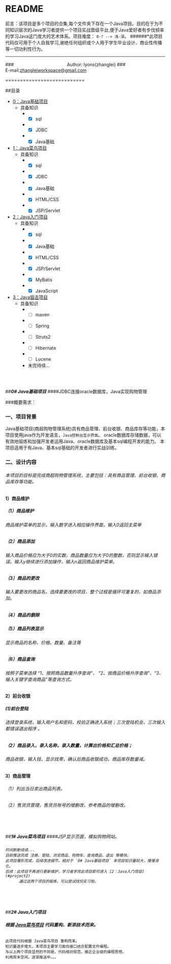 README
===========================
前言：该项目是多个项目的合集,每个文件夹下存在一个Java项目。目的在于为不同知识层次的Java学习者提供一个项目实战晋级平台,便于Java爱好者有步伐频率的学习Java这门庞大的艺术体系。项目难度： `0-? --> 浅-深`。
######*此项目代码仅可用于个人自我学习,谢绝任何组织或个人用于学生毕业设计、商业性传播等一切功利性行为。
****
###　　　　　　　　　　　　Author: lyons(zhanglei)
###　　　　　　　　　 E-mail:zhangleiworkspace@gmail.com

===========================



##<a name="index"/>目录
* [0：Java基础项目](#project0)
    * 具备知识
        * - [x] sql
        * - [x] JDBC
        * - [x] Java基础
* [1：Java菜鸟项目](#project1) 
    * 具备知识
        * - [x] sql
        * - [x] JDBC
        * - [x] Java基础
        * - [x] HTML/CSS
        * - [x] JSP/Servlet
* [2：Java入门项目](#project2) 
    * 具备知识
        * - [x] sql
        * - [x] Java基础
        * - [x] HTML/CSS
        * - [x] JSP/Servlet
        * - [x] MyBatis
        * - [x] JavaScript
* [3：Java狙击项目](#project3) 
    * 具备知识
        * - [ ] maven
        * - [ ] Spring
        * - [ ] Struts2
        * - [ ] Hibernate
        * - [ ] Lucene
        *  未完待续...


<br><br>


##<a name="project0"/>___0# Java基础项目___
####JDBC连接oracle数据库，Java实现购物管理
   
###概要需求：
### 一、项目背景
  Java基础项目(商超购物管理系统)具有商品管理、前台收银、商品库存等功能，本项目使用java作为开发语言，`Java控制台显示界面`。
  oracle数据库存储数据，可以有效地锻炼和加强开发者运用Java、oracle数据库及基本sql编程开发的能力。
  本项目适用于有Java、基本sql基础的开发者进行实战训练。
   <h3>二、设计内容
   <h6>   本项目的目标是完成商超购物管理系统，主要包括：具有商品管理、前台收银、商品库存等功能。
   <h4>1）商品维护
   <h5>  （1）商品维护
   <h6>       商品维护菜单的显示，输入数字进入相应操作界面，输入0返回主菜单
   <h5>  （2）商品添加
   <h6>       输入商品价格应为大于0的实数，商品数量应为大于0的整数，否则显示输入错误。输入y继续进行添加操作，输入n返回商品维护菜单。
   <h5>  （3）商品的更改
   <h6>       输入要更改的商品名，选择要更改的项目，整个过程是循环可重复的，如商品添加。
   <h5>  （4）商品的删除
   <h5>  （5）商品列表显示
   <h6>       显示商品的名称、价格、数量、备注等
   <h5>  （6）商品查询 
   <h6>       按照子菜单选择 “1、按照商品数量升序查询”、 “2、按商品价格升序查询”、“3、输入关键字查询商品”等查询方式。
   <h4>2）前台收银
   <h5>   (1)前台登陆 
   <h6>         选择登录系统，输入用户名和密码，校验正确进入系统；三次登陆机会，三次输入都错误退出程序 。
   <h5>  （2）商品录入，录入名称，录入数量，计算出价格和汇总价格； 
   <h6>         商品收银，输入钱，显示找零，确认后商品收银成功，商品库存数量减。
   <h4>3）商品管理
   <h6>  （1）列出当日卖出商品列表。
   <h6>  （2）售货员管理，售货员账号的增删改，参考商品的增删改。

<br><br><br>


##<a name="project1"/>___1# Java菜鸟项目___
####JSP显示页面，模拟购物网站。

###
    时间断断续续...
    目前推送完成 注册、登陆、浏览商品、购物车、查询商品、退出 等模块。
    此项目雏形完成，后续改进细节。相对于 `0# Java基础项目` 本项目知识量较大，慢慢消化。
    后续：此项目不再进行更新维护，学习者学完此项目即可进入 [2：Java入门项目](#project2) 
          通过这两个项目的锻炼，可以尝试找份实习啦。

<br><br><br>


##<a name="project2"/>___2# Java入门项目___
#### 根据 [Java菜鸟项目](#project1)  代码重构、新添技术而来。

###

    此项目代码根据 Java菜鸟项目 重构而来。
    知识量逐步增大，本项目主要学习面向接口结合配置文件编程。
    与以上两个项目显然的不同是，代码相对规范，接近企业级的编程思想。
    利用周末空闲，逐渐推送中。。。
    

